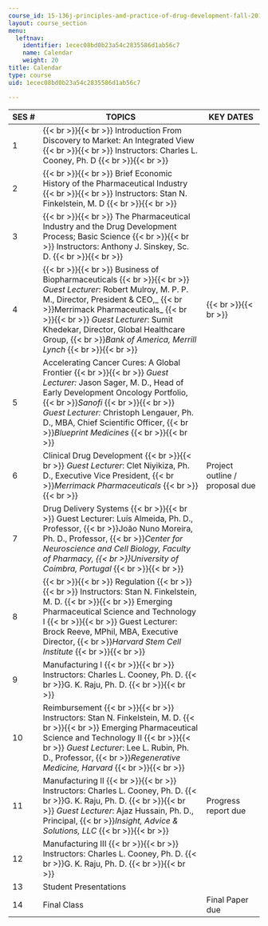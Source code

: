 ```yaml
---
course_id: 15-136j-principles-and-practice-of-drug-development-fall-2013
layout: course_section
menu:
  leftnav:
    identifier: 1ecec08bd0b23a54c2835586d1ab56c7
    name: Calendar
    weight: 20
title: Calendar
type: course
uid: 1ecec08bd0b23a54c2835586d1ab56c7

---
```


| SES # | TOPICS | KEY DATES |
| --- | --- | --- |
| 1 |  {{< br >}}{{< br >}} Introduction From Discovery to Market: An Integrated View {{< br >}}{{< br >}} Instructors: Charles L. Cooney, Ph. D {{< br >}}{{< br >}}  | &nbsp; |
| 2 |  {{< br >}}{{< br >}} Brief Economic History of the Pharmaceutical Industry {{< br >}}{{< br >}} Instructors: Stan N. Finkelstein, M. D {{< br >}}{{< br >}}  | &nbsp; |
| 3 |  {{< br >}}{{< br >}} The Pharmaceutical Industry and the Drug Development Process; Basic Science {{< br >}}{{< br >}} Instructors: Anthony J. Sinskey, Sc. D. {{< br >}}{{< br >}}  | &nbsp; |
| 4 |  {{< br >}}{{< br >}} Business of Biopharmaceuticals {{< br >}}{{< br >}} _Guest Lecturer_: Robert Mulroy, M. P. P. M., Director, President & CEO,_  {{< br >}}Merrimack Pharmaceuticals_ {{< br >}}{{< br >}} _Guest Lecturer_: Sumit Khedekar, Director, Global Healthcare Group,  {{< br >}}_Bank of America, Merrill Lynch_ {{< br >}}{{< br >}}  |  {{< br >}}{{< br >}}  |
| 5 | Accelerating Cancer Cures: A Global Frontier {{< br >}}{{< br >}} _Guest Lecturer:_ Jason Sager, M. D., Head of Early Development Oncology Portfolio,  {{< br >}}_Sanofi_ {{< br >}}{{< br >}} _Guest Lecturer:_ Christoph Lengauer, Ph. D., MBA, Chief Scientific Officer,  {{< br >}}_Blueprint Medicines_ {{< br >}}{{< br >}}  | &nbsp; |
| 6 | Clinical Drug Development {{< br >}}{{< br >}} _Guest Lecturer_: Clet Niyikiza, Ph. D., Executive Vice President,  {{< br >}}_Merrimack Pharmaceuticals_ {{< br >}}{{< br >}}  | Project outline / proposal due |
| 7 | Drug Delivery Systems {{< br >}}{{< br >}} Guest Lecturer: Luís Almeida, Ph. D., Professor,  {{< br >}}João Nuno Moreira, Ph. D., Professor,  {{< br >}}_Center for Neuroscience and Cell Biology, Faculty of Pharmacy,  {{< br >}}University of Coimbra, Portugal_ {{< br >}}{{< br >}}  | &nbsp; |
| 8 |  {{< br >}}{{< br >}} Regulation {{< br >}}{{< br >}} Instructors: Stan N. Finkelstein, M. D. {{< br >}}{{< br >}} Emerging Pharmaceutical Science and Technology I {{< br >}}{{< br >}} Guest Lecturer: Brock Reeve, MPhil, MBA, Executive Director,  {{< br >}}_Harvard Stem Cell Institute_ {{< br >}}{{< br >}}  | &nbsp; |
| 9 | Manufacturing I {{< br >}}{{< br >}} Instructors: Charles L. Cooney, Ph. D.  {{< br >}}G. K. Raju, Ph. D. {{< br >}}{{< br >}}  | &nbsp; |
| 10 | Reimbursement {{< br >}}{{< br >}} Instructors: Stan N. Finkelstein, M. D. {{< br >}}{{< br >}} Emerging Pharmaceutical Science and Technology II {{< br >}}{{< br >}} _Guest Lecturer_: Lee L. Rubin, Ph. D., Professor,  {{< br >}}_Regenerative Medicine, Harvard_ {{< br >}}{{< br >}}  | &nbsp; |
| 11 | Manufacturing II {{< br >}}{{< br >}} Instructors: Charles L. Cooney, Ph. D.  {{< br >}}G. K. Raju, Ph. D. {{< br >}}{{< br >}} _Guest Lecturer_: Ajaz Hussain, Ph. D., Principal,  {{< br >}}_Insight, Advice & Solutions, LLC_ {{< br >}}{{< br >}}  | Progress report due |
| 12 | Manufacturing III {{< br >}}{{< br >}} Instructors: Charles L. Cooney, Ph. D.  {{< br >}}G. K. Raju, Ph. D. {{< br >}}{{< br >}}  | &nbsp; |
| 13 | Student Presentations | &nbsp; |
| 14 | Final Class | Final Paper due